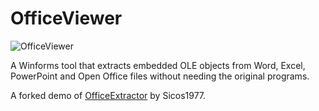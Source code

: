 # OfficeViewer

![OfficeViewer](https://user-images.githubusercontent.com/56180050/81491984-98070c00-92c6-11ea-97ce-9fa2731471ec.png)

A Winforms tool that extracts embedded OLE objects from Word, Excel, PowerPoint and Open Office files without needing the original programs.

A forked demo of [OfficeExtractor](https://github.com/Sicos1977/OfficeExtractor) by Sicos1977.
